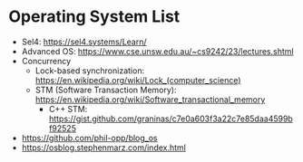 # Operating System List

- Sel4: https://sel4.systems/Learn/
- Advanced OS: https://www.cse.unsw.edu.au/~cs9242/23/lectures.shtml
- Concurrency
  - Lock-based synchronization: https://en.wikipedia.org/wiki/Lock_(computer_science)
  - STM (Software Transaction Memory): https://en.wikipedia.org/wiki/Software_transactional_memory
    - C++ STM: https://gist.github.com/graninas/c7e0a603f3a22c7e85daa4599bf92525
- https://github.com/phil-opp/blog_os
- https://osblog.stephenmarz.com/index.html